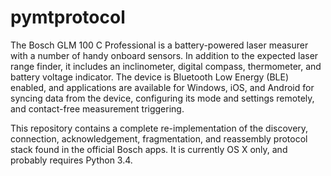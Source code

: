 # pymtprotocol
The Bosch GLM 100 C Professional is a battery-powered laser measurer with a number of handy onboard sensors.  In addition to the expected laser range finder, it includes an inclinometer, digital compass, thermometer, and battery voltage indicator.  The device is Bluetooth Low Energy (BLE) enabled, and applications are available for Windows, iOS, and Android for syncing data from the device, configuring its mode and settings remotely, and contact-free measurement triggering.

This repository contains a complete re-implementation of the discovery, connection, acknowledgement, fragmentation, and reassembly protocol stack found in the official Bosch apps.  It is currently OS X only, and probably requires Python 3.4.
